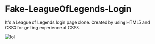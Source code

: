 # Fake-LeagueOfLegends-Login

It's a League of Legends login page clone. Created by using HTML5 and CSS3 for getting experience at CSS3.

![lol](https://i.hizliresim.com/F4ddba.png)

